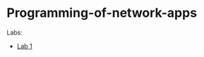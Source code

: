 # Programming-of-network-apps
Labs:
  * [Lab 1](https://github.com/SergeiMikhailovskii/Programming-of-network-apps/tree/master/Lab%201)
